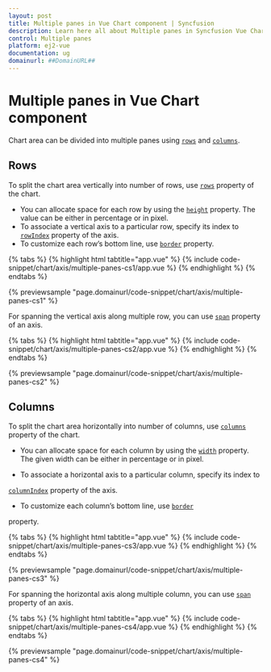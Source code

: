 ```yaml
---
layout: post
title: Multiple panes in Vue Chart component | Syncfusion
description: Learn here all about Multiple panes in Syncfusion Vue Chart component of Syncfusion Essential JS 2 and more.
control: Multiple panes 
platform: ej2-vue
documentation: ug
domainurl: ##DomainURL##
---
```


# Multiple panes in Vue Chart component

Chart area can be divided into multiple panes using [`rows`](https://ej2.syncfusion.com/vue/documentation/api/chart/row/) and [`columns`](https://ej2.syncfusion.com/vue/documentation/api/chart/column/).

## Rows

To split the chart area vertically into number of rows, use [`rows`](https://ej2.syncfusion.com/vue/documentation/api/chart/row/) property of the chart.

* You can allocate space for each row by using the [`height`](https://ej2.syncfusion.com/vue/documentation/api/chart/row/#height) property. The value can be either in percentage or in pixel.
* To associate a vertical axis to a particular row, specify its index to
[`rowIndex`](https://ej2.syncfusion.com/vue/documentation/api/chart/axis/#rowindex) property of the axis.
* To customize each row’s bottom line, use [`border`](https://ej2.syncfusion.com/vue/documentation/api/chart/axis/#border) property.

{% tabs %}
{% highlight html tabtitle="app.vue" %}
{% include code-snippet/chart/axis/multiple-panes-cs1/app.vue %}
{% endhighlight %}
{% endtabs %}
        
{% previewsample "page.domainurl/code-snippet/chart/axis/multiple-panes-cs1" %}

For spanning the vertical axis along multiple row, you can use [`span`](https://ej2.syncfusion.com/vue/documentation/api/chart/axis/#span) property of an axis.

{% tabs %}
{% highlight html tabtitle="app.vue" %}
{% include code-snippet/chart/axis/multiple-panes-cs2/app.vue %}
{% endhighlight %}
{% endtabs %}
        
{% previewsample "page.domainurl/code-snippet/chart/axis/multiple-panes-cs2" %}

## Columns

To split the chart area horizontally into number of columns, use [`columns`](https://ej2.syncfusion.com/vue/documentation/api/chart/column/) property of the chart.

* You can allocate space for each column by using the [`width`](https://ej2.syncfusion.com/vue/documentation/api/chart/column/#width) property. The given width can be either in percentage or in pixel.

* To associate a horizontal axis to a particular column, specify its index to

[`columnIndex`](https://ej2.syncfusion.com/vue/documentation/api/chart/axis/#columnindex) property of the axis.

* To customize each column’s bottom line, use [`border`](https://ej2.syncfusion.com/vue/documentation/api/chart/column/#border)

property.

{% tabs %}
{% highlight html tabtitle="app.vue" %}
{% include code-snippet/chart/axis/multiple-panes-cs3/app.vue %}
{% endhighlight %}
{% endtabs %}
        
{% previewsample "page.domainurl/code-snippet/chart/axis/multiple-panes-cs3" %}

For spanning the horizontal axis along multiple column, you can use [`span`](https://ej2.syncfusion.com/vue/documentation/api/chart/axis/#span) property of an axis.

{% tabs %}
{% highlight html tabtitle="app.vue" %}
{% include code-snippet/chart/axis/multiple-panes-cs4/app.vue %}
{% endhighlight %}
{% endtabs %}
        
{% previewsample "page.domainurl/code-snippet/chart/axis/multiple-panes-cs4" %}
